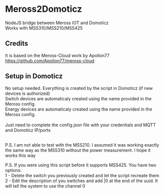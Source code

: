 # Meross2Domoticz
NodeJS bridge between Meross IOT and Domoticz<br />
Works with MSS310/MSS210/MSS425<br />

## Credits
It is based on the Meross-Cloud work by Apollon77
https://github.com/Apollon77/meross-cloud

## Setup in Domoticz
No setup needed. Everything is created by the script in Domoticz (if new devices is authorized)<br />
Switch devices are automaticaly created using the name provided in the Meross config.<br />
Energy devices are automaticaly created using the name provided in the Meross config.<br />
<br />
Just need to complete the config.json file with your credentials and MQTT and Domoticz IP/ports <br />

<br />
P.S. I am not able to test with the MSS210. I assumed it was working exactly the same way as the MSS310 without
the power measurement. I hope it works this way

P.S. If you were using this script before it supports MSS425. You have two options:<br />
1 - Delete the switch you previously created and let the script recreate them
2 - Edit the description of you switches and add |0 at the end of the uuid. It will tell the system to use the channel 0
